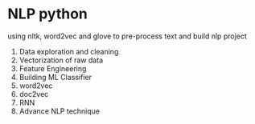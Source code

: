 # NLP python

using nltk, word2vec and glove to pre-process text and build nlp project

1. Data exploration and cleaning
2. Vectorization of raw data
3. Feature Engineering
4. Building ML Classifier
5. word2vec
6. doc2vec
7. RNN
8. Advance NLP technique
